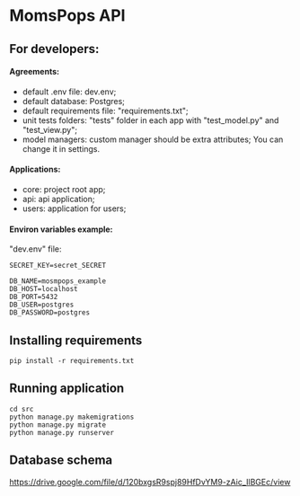 # MomsPops API

## For developers:


#### Аgreements:
- default .env file: dev.env;
- default database: Postgres;
- default requirements file: "requirements.txt";
- unit tests folders: "tests" folder in each app with "test_model.py" and "test_view.py";
- model managers: custom manager should be extra attributes;
You can change it in settings.

#### Applications:
- core: project root app;
- api: api application;
- users: application for users; 


#### Environ variables example:
"dev.env" file:
```dotenv
SECRET_KEY=secret_SECRET

DB_NAME=mosmpops_example
DB_HOST=localhost
DB_PORT=5432
DB_USER=postgres
DB_PASSWORD=postgres
```


## Installing requirements
```commandline
pip install -r requirements.txt
```

## Running application
```commandline
cd src
python manage.py makemigrations
python manage.py migrate
python manage.py runserver
```


## Database schema
https://drive.google.com/file/d/120bxgsR9spj89HfDvYM9-zAic_IlBGEc/view
